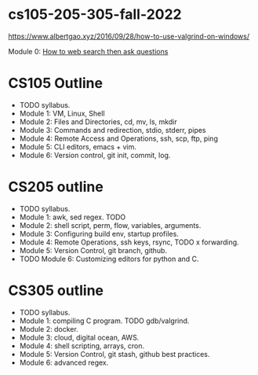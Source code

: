 # cs105-205-305-fall-2022

https://www.albertgao.xyz/2016/09/28/how-to-use-valgrind-on-windows/

Module 0: [How to web search then ask questions](how-to-ask-questions.md)

# CS105 Outline

- TODO syllabus.
- Module 1: VM, Linux, Shell
- Module 2: Files and Directories, cd, mv, ls, mkdir
- Module 3: Commands and redirection, stdio, stderr, pipes
- Module 4: Remote Access and Operations, ssh, scp, ftp, ping
- Module 5: CLI editors, emacs + vim. 
- Module 6: Version control, git init, commit, log.


# CS205 outline

- TODO syllabus.
- Module 1: awk, sed regex. TODO 
- Module 2: shell script, perm, flow, variables, arguments.
- Module 3: Configuring build env, startup profiles.
- Module 4: Remote Operations, ssh keys, rsync, TODO x forwarding.
- Module 5: Version Control, git branch, github.
- TODO Module 6: Customizing editors for python and C.

# CS305 outline

- TODO syllabus.
- Module 1: compiling C program. TODO gdb/valgrind.
- Module 2: docker.
- Module 3: cloud, digital ocean, AWS.
- Module 4: shell scripting, arrays, cron.
- Module 5: Version Control, git stash, github best practices.
- Module 6: advanced regex.
